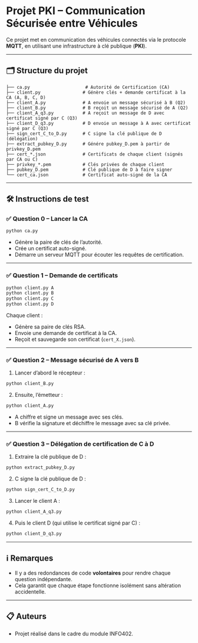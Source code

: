 # Projet PKI – Communication Sécurisée entre Véhicules

Ce projet met en communication des véhicules connectés via le protocole **MQTT**, en utilisant une infrastructure à clé publique (**PKI**).

---

## 🗂 Structure du projet

```
├── ca.py                     # Autorité de Certification (CA)
├── client.py                # Génère clés + demande certificat à la CA (A, B, C, D)
├── client_A.py              # A envoie un message sécurisé à B (Q2)
├── client_B.py              # B reçoit un message sécurisé de A (Q2)
├── client_A_q3.py           # A reçoit un message de D avec certificat signé par C (Q3)
├── client_D_q3.py           # D envoie un message à A avec certificat signé par C (Q3)
├── sign_cert_C_to_D.py      # C signe la clé publique de D (délégation)
├── extract_pubkey_D.py      # Génére pubkey_D.pem à partir de privkey_D.pem
├── cert_*.json              # Certificats de chaque client (signés par CA ou C)
├── privkey_*.pem            # Clés privées de chaque client
├── pubkey_D.pem             # Clé publique de D à faire signer
└── cert_ca.json             # Certificat auto-signé de la CA
```

---

## 🛠 Instructions de test

### ✅ Question 0 – Lancer la CA

```bash
python ca.py
```

- Génère la paire de clés de l’autorité.
- Crée un certificat auto-signé.
- Démarre un serveur MQTT pour écouter les requêtes de certification.

---

### ✅ Question 1 – Demande de certificats

```bash
python client.py A
python client.py B
python client.py C
python client.py D
```

Chaque client :
- Génère sa paire de clés RSA.
- Envoie une demande de certificat à la CA.
- Reçoit et sauvegarde son certificat (`cert_X.json`).

---

### ✅ Question 2 – Message sécurisé de A vers B

1. Lancer d’abord le récepteur :

```bash
python client_B.py
```

2. Ensuite, l’émetteur :

```bash
python client_A.py
```

- A chiffre et signe un message avec ses clés.
- B vérifie la signature et déchiffre le message avec sa clé privée.

---

### ✅ Question 3 – Délégation de certification de C à D

1. Extraire la clé publique de D :

```bash
python extract_pubkey_D.py
```

2. C signe la clé publique de D :

```bash
python sign_cert_C_to_D.py
```

3. Lancer le client A :

```bash
python client_A_q3.py
```

4. Puis le client D (qui utilise le certificat signé par C) :

```bash
python client_D_q3.py
```

---

## ℹ️ Remarques

- Il y a des redondances de code **volontaires** pour rendre chaque question indépendante.
- Cela garantit que chaque étape fonctionne isolément sans altération accidentelle.

---

## 📋 Auteurs

- Projet réalisé dans le cadre du module INFO402.

